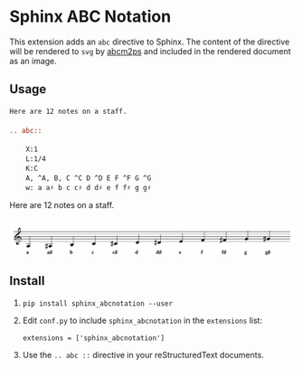 # Sphinx ABC Notation

This extension adds an `abc` directive to Sphinx. The content of the directive
will be rendered to `svg` by [abcm2ps](https://github.com/leesavide/abcm2ps)
and included in the rendered document as an image.

## Usage

```rst
Here are 12 notes on a staff.

.. abc::

    X:1
    L:1/4
    K:C
    A, ^A, B, C ^C D ^D E F ^F G ^G
    w: a a♯ b c c♯ d d♯ e f f♯ g g♯
```

Here are 12 notes on a staff.

![](example.svg)

## Install

1. `pip install sphinx_abcnotation --user`
2. Edit `conf.py` to include `sphinx_abcnotation` in the `extensions` list:

    ```
    extensions = ['sphinx_abcnotation']
    ```

3. Use the `.. abc ::` directive in your reStructuredText documents.
